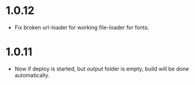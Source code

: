 # 1.0.12

* Fix broken url-loader for working file-loader for fonts.

# 1.0.11

* Now if deploy is started, but output folder is empty, build will be done automatically.
